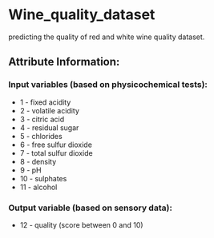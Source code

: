 # Wine_quality_dataset
predicting the quality of red and white wine quality dataset.
## Attribute Information:

### Input variables (based on physicochemical tests):
* 1 - fixed acidity
* 2 - volatile acidity
* 3 - citric acid
* 4 - residual sugar
* 5 - chlorides
* 6 - free sulfur dioxide
* 7 - total sulfur dioxide
* 8 - density
* 9 - pH
* 10 - sulphates
* 11 - alcohol
### Output variable (based on sensory data):
* 12 - quality (score between 0 and 10)

